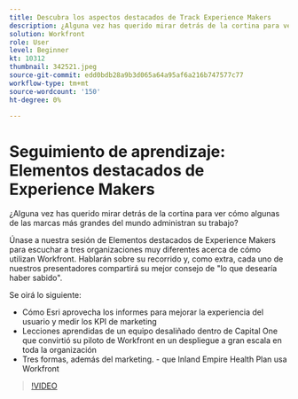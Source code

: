 ```yaml
---
title: Descubra los aspectos destacados de Track Experience Makers
description: ¿Alguna vez has querido mirar detrás de la cortina para ver cómo algunas de las marcas más grandes del mundo administran su trabajo?
solution: Workfront
role: User
level: Beginner
kt: 10312
thumbnail: 342521.jpeg
source-git-commit: edd0bdb28a9b3d065a64a95af6a216b747577c77
workflow-type: tm+mt
source-wordcount: '150'
ht-degree: 0%

---
```


# Seguimiento de aprendizaje: Elementos destacados de Experience Makers

¿Alguna vez has querido mirar detrás de la cortina para ver cómo algunas de las marcas más grandes del mundo administran su trabajo?

Únase a nuestra sesión de Elementos destacados de Experience Makers para escuchar a tres organizaciones muy diferentes acerca de cómo utilizan Workfront. Hablarán sobre su recorrido y, como extra, cada uno de nuestros presentadores compartirá su mejor consejo de &quot;lo que desearía haber sabido&quot;.

Se oirá lo siguiente:

* Cómo Esri aprovecha los informes para mejorar la experiencia del usuario y medir los KPI de marketing
* Lecciones aprendidas de un equipo desaliñado dentro de Capital One que convirtió su piloto de Workfront en un despliegue a gran escala en toda la organización
* Tres formas, además del marketing. - que Inland Empire Health Plan usa Workfront

>[!VIDEO](https://video.tv.adobe.com/v/342521/?quality=12&learn=on)
